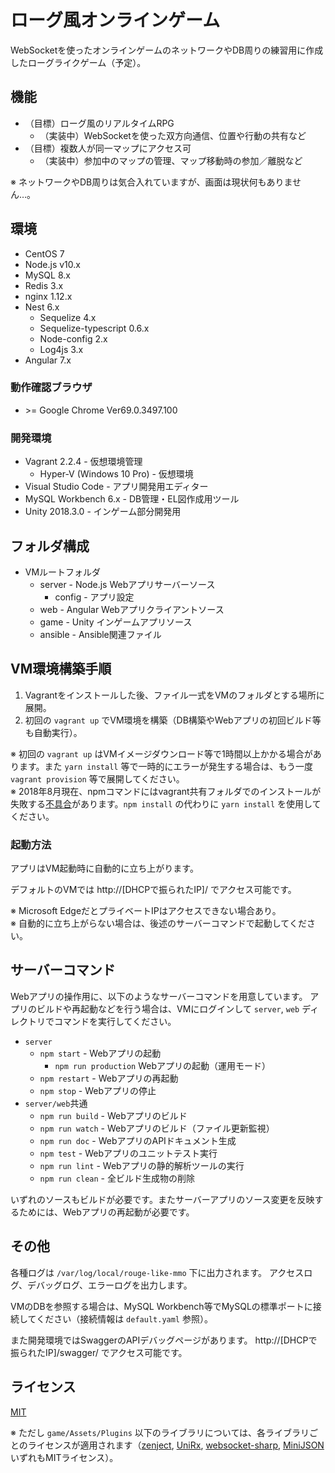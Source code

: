 # ローグ風オンラインゲーム
WebSocketを使ったオンラインゲームのネットワークやDB周りの練習用に作成したローグライクゲーム（予定）。

## 機能
* （目標）ローグ風のリアルタイムRPG
    * （実装中）WebSocketを使った双方向通信、位置や行動の共有など
* （目標）複数人が同一マップにアクセス可
    * （実装中）参加中のマップの管理、マップ移動時の参加／離脱など

※ ネットワークやDB周りは気合入れていますが、画面は現状何もありません…。

## 環境
* CentOS 7
* Node.js v10.x
* MySQL 8.x
* Redis 3.x
* nginx 1.12.x
* Nest 6.x
    * Sequelize 4.x
    * Sequelize-typescript 0.6.x
    * Node-config 2.x
    * Log4js 3.x
* Angular 7.x

### 動作確認ブラウザ
* &gt;= Google Chrome Ver69.0.3497.100

### 開発環境
* Vagrant 2.2.4 - 仮想環境管理
    * Hyper-V (Windows 10 Pro) - 仮想環境
* Visual Studio Code - アプリ開発用エディター
* MySQL Workbench 6.x - DB管理・EL図作成用ツール
* Unity 2018.3.0 - インゲーム部分開発用

## フォルダ構成
* VMルートフォルダ
    * server - Node.js Webアプリサーバーソース
        * config - アプリ設定
    * web - Angular Webアプリクライアントソース
    * game - Unity インゲームアプリソース
    * ansible - Ansible関連ファイル

## VM環境構築手順
1. Vagrantをインストールした後、ファイル一式をVMのフォルダとする場所に展開。
2. 初回の `vagrant up` でVM環境を構築（DB構築やWebアプリの初回ビルド等も自動実行）。

※ 初回の `vagrant up` はVMイメージダウンロード等で1時間以上かかる場合があります。また `yarn install` 等で一時的にエラーが発生する場合は、もう一度 `vagrant provision` 等で展開してください。  
※ 2018年8月現在、npmコマンドにはvagrant共有フォルダでのインストールが失敗する[不具合](https://github.com/npm/npm/issues/20605)があります。`npm install` の代わりに `yarn install` を使用してください。

### 起動方法
アプリはVM起動時に自動的に立ち上がります。

デフォルトのVMでは http://[DHCPで振られたIP]/ でアクセス可能です。

※ Microsoft EdgeだとプライベートIPはアクセスできない場合あり。  
※ 自動的に立ち上がらない場合は、後述のサーバーコマンドで起動してください。

## サーバーコマンド
Webアプリの操作用に、以下のようなサーバーコマンドを用意しています。
アプリのビルドや再起動などを行う場合は、VMにログインして `server`, `web` ディレクトリでコマンドを実行してください。

* `server`
    * `npm start` - Webアプリの起動
        * `npm run production` Webアプリの起動（運用モード）
    * `npm restart` - Webアプリの再起動
    * `npm stop` - Webアプリの停止
* `server/web`共通
    * `npm run build` - Webアプリのビルド
    * `npm run watch` - Webアプリのビルド（ファイル更新監視）
    * `npm run doc` - WebアプリのAPIドキュメント生成
    * `npm test` - Webアプリのユニットテスト実行
    * `npm run lint` - Webアプリの静的解析ツールの実行
    * `npm run clean` - 全ビルド生成物の削除

いずれのソースもビルドが必要です。またサーバーアプリのソース変更を反映するためには、Webアプリの再起動が必要です。

## その他
各種ログは `/var/log/local/rouge-like-mmo` 下に出力されます。
アクセスログ、デバッグログ、エラーログを出力します。

VMのDBを参照する場合は、MySQL Workbench等でMySQLの標準ポートに接続してください（接続情報は `default.yaml` 参照）。

また開発環境ではSwaggerのAPIデバッグページがあります。 http://[DHCPで振られたIP]/swagger/ でアクセス可能です。

## ライセンス
[MIT](https://github.com/ktanakaj/rouge-like-mmo/blob/master/LICENSE)

※ ただし `game/Assets/Plugins` 以下のライブラリについては、各ライブラリごとのライセンスが適用されます（[zenject](https://assetstore.unity.com/packages/tools/integration/zenject-dependency-injection-ioc-17758), [UniRx](https://assetstore.unity.com/packages/tools/integration/unirx-reactive-extensions-for-unity-17276), [websocket-sharp](https://github.com/sta/websocket-sharp), [MiniJSON](https://gist.github.com/darktable/1411710)いずれもMITライセンス）。
